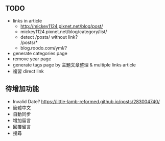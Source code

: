 ## TODO
- links in article
  - http://mickey1124.pixnet.net/blog/post/
  - mickey1124.pixnet.net/blog/category/list/
  - detect /posts/ without link? <div>/posts/*</div>
  - blog.roodo.com/yml/?
- generate categories page
- remove year page
- generate tags page by 主題文章整理 & multiple links article
- 複習 direct link

## 待增加功能
- Invalid Date? https://little-lamb-reformed.github.io/posts/283004740/
- 簡體中文
- 自動同步
- 增加留言
- 回覆留言
- 搜尋
